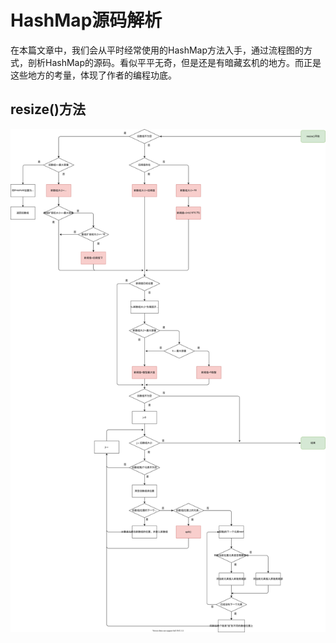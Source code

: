 # HashMap源码解析

在本篇文章中，我们会从平时经常使用的HashMap方法入手，通过流程图的方式，剖析HashMap的源码。看似平平无奇，但是还是有暗藏玄机的地方。而正是
这些地方的考量，体现了作者的编程功底。

## resize()方法
![HashMap#resize()](/assets/images/hashmap-resize.svg)